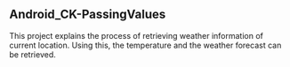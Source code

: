 <article class="markdown-body entry-content" itemprop="text">
<h1><a id="iOS_Swift_CK-Weather" class="anchor" href="#iOS_Swift_CK-Weather" aria-hidden="true"></a>Android_CK-PassingValues</h1>
<p>This project explains the process of retrieving weather information of current location. Using this, the temperature and the weather forecast can be retrieved.</p>
